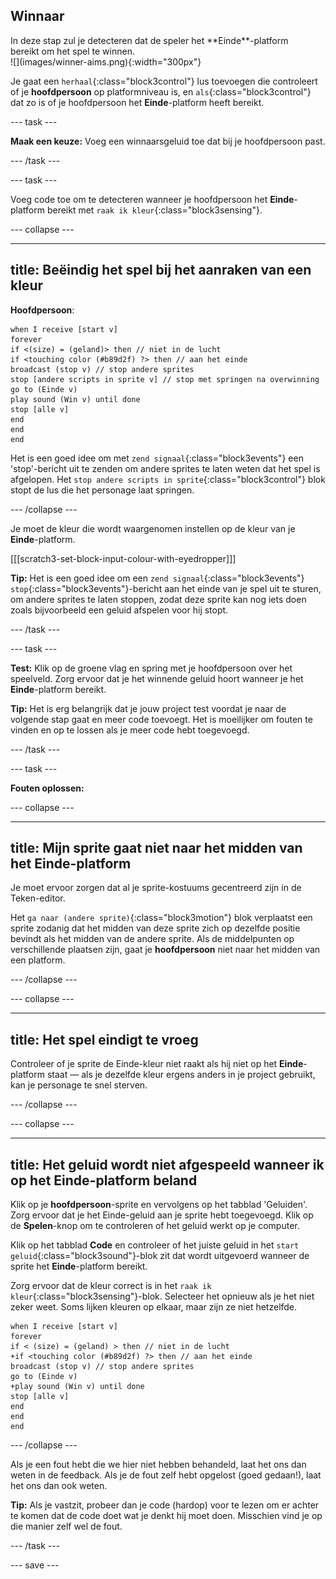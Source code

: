 ## Winnaar

<div style="display: flex; flex-wrap: wrap">
<div style="flex-basis: 200px; flex-grow: 1; margin-right: 15px;">
In deze stap zul je detecteren dat de speler het **Einde**-platform bereikt om het spel te winnen. 
</div>
<div>
![](images/winner-aims.png){:width="300px"}
</div>
</div>

Je gaat een `herhaal`{:class="block3control"} lus toevoegen die controleert of je **hoofdpersoon** op platformniveau is, en `als`{:class="block3control"} dat zo is of je hoofdpersoon het **Einde**-platform heeft bereikt.

--- task ---

**Maak een keuze:** Voeg een winnaarsgeluid toe dat bij je hoofdpersoon past.

--- /task ---

--- task ---

Voeg code toe om te detecteren wanneer je hoofdpersoon het **Einde**-platform bereikt met `raak ik kleur`{:class="block3sensing"}.

--- collapse ---

---
title: Beëindig het spel bij het aanraken van een kleur
---

**Hoofdpersoon**:

```blocks3
when I receive [start v]
forever
if <(size) = (geland)> then // niet in de lucht
if <touching color (#b89d2f) ?> then // aan het einde
broadcast (stop v) // stop andere sprites
stop [andere scripts in sprite v] // stop met springen na overwinning
go to (Einde v)
play sound (Win v) until done
stop [alle v]
end
end
end
```

Het is een goed idee om met `zend signaal`{:class="block3events"} een 'stop'-bericht uit te zenden om andere sprites te laten weten dat het spel is afgelopen. Het `stop andere scripts in sprite`{:class="block3control"} blok stopt de lus die het personage laat springen.

--- /collapse ---

Je moet de kleur die wordt waargenomen instellen op de kleur van je **Einde**-platform.

[[[scratch3-set-block-input-colour-with-eyedropper]]]

**Tip:** Het is een goed idee om een `zend signaal`{:class="block3events"} `stop`{:class="block3events"}-bericht aan het einde van je spel uit te sturen, om andere sprites te laten stoppen, zodat deze sprite kan nog iets doen zoals bijvoorbeeld een geluid afspelen voor hij stopt.

--- /task ---

--- task ---

**Test:** Klik op de groene vlag en spring met je hoofdpersoon over het speelveld. Zorg ervoor dat je het winnende geluid hoort wanneer je het **Einde**-platform bereikt.

**Tip:** Het is erg belangrijk dat je jouw project test voordat je naar de volgende stap gaat en meer code toevoegt. Het is moeilijker om fouten te vinden en op te lossen als je meer code hebt toegevoegd.

--- /task ---


--- task ---

**Fouten oplossen:**

--- collapse ---

---
title: Mijn sprite gaat niet naar het midden van het Einde-platform
---

Je moet ervoor zorgen dat al je sprite-kostuums gecentreerd zijn in de Teken-editor.

Het `ga naar (andere sprite)`{:class="block3motion"} blok verplaatst een sprite zodanig dat het midden van deze sprite zich op dezelfde positie bevindt als het midden van de andere sprite. Als de middelpunten op verschillende plaatsen zijn, gaat je **hoofdpersoon** niet naar het midden van een platform.

--- /collapse ---

--- collapse ---

---
title: Het spel eindigt te vroeg
---

Controleer of je sprite de Einde-kleur niet raakt als hij niet op het **Einde**-platform staat — als je dezelfde kleur ergens anders in je project gebruikt, kan je personage te snel sterven.

--- /collapse ---

--- collapse ---

---
title: Het geluid wordt niet afgespeeld wanneer ik op het Einde-platform beland
---

Klik op je **hoofdpersoon**-sprite en vervolgens op het tabblad 'Geluiden'. Zorg ervoor dat je het Einde-geluid aan je sprite hebt toegevoegd. Klik op de **Spelen**-knop om te controleren of het geluid werkt op je computer.

Klik op het tabblad **Code** en controleer of het juiste geluid in het `start geluid`{:class="block3sound"}-blok zit dat wordt uitgevoerd wanneer de sprite het **Einde**-platform bereikt.

Zorg ervoor dat de kleur correct is in het `raak ik kleur`{:class="block3sensing"}-blok. Selecteer het opnieuw als je het niet zeker weet. Soms lijken kleuren op elkaar, maar zijn ze niet hetzelfde.

```blocks3
when I receive [start v]
forever
if < (size) = (geland) > then // niet in de lucht
+if <touching color (#b89d2f) ?> then // aan het einde
broadcast (stop v) // stop andere sprites
go to (Einde v)
+play sound (Win v) until done
stop [alle v]
end
end
end
```

--- /collapse ---

Als je een fout hebt die we hier niet hebben behandeld, laat het ons dan weten in de feedback. Als je de fout zelf hebt opgelost (goed gedaan!), laat het ons dan ook weten.

**Tip:** Als je vastzit, probeer dan je code (hardop) voor te lezen om er achter te komen dat de code doet wat je denkt hij moet doen. Misschien vind je op die manier zelf wel de fout.

--- /task ---

--- save ---

